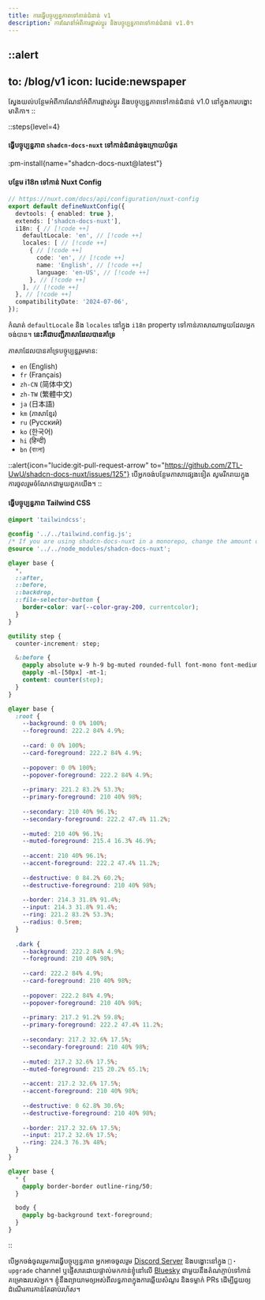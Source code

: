 ```yaml
---
title: ការធ្វើបច្ចុប្បន្នភាពទៅកាន់ជំនាន់ v1
description: ការណែនាំអំពីការផ្លាស់ប្តូរ និងបច្ចុប្បន្នភាពទៅកាន់ជំនាន់ v1.0។
---
```


::alert
---
to: /blog/v1
icon: lucide:newspaper
---
ស្វែងយល់បន្ថែមអំពីការណែនាំអំពីការផ្លាស់ប្តូរ និងបច្ចុប្បន្នភាពទៅកាន់ជំនាន់ v1.0 នៅក្នុងការបង្ហោះមាតិកា។
::

::steps{level=4}
#### ធ្វើបច្ចុប្បន្នភាព `shadcn-docs-nuxt` ទៅកាន់ជំនាន់ចុងក្រោយបំផុត

:pm-install{name="shadcn-docs-nuxt@latest"}

#### បន្ថែម i18n ទៅកាន់ Nuxt Config

```ts [nuxt.config.ts]
// https://nuxt.com/docs/api/configuration/nuxt-config
export default defineNuxtConfig({
  devtools: { enabled: true },
  extends: ['shadcn-docs-nuxt'],
  i18n: { // [!code ++]
    defaultLocale: 'en', // [!code ++]
    locales: [ // [!code ++]
      { // [!code ++]
        code: 'en', // [!code ++]
        name: 'English', // [!code ++]
        language: 'en-US', // [!code ++]
      }, // [!code ++]
    ], // [!code ++]
  }, // [!code ++]
  compatibilityDate: '2024-07-06',
});
```

កំណត់ `defaultLocale` និង `locales` នៅក្នុង `i18n` property ទៅកាន់ភាសាណាមួយដែលអ្នកចង់បាន។ **នេះគឺជាបញ្ជីភាសាដែលបានគាំទ្រ**

ភាសាដែលបានគាំទ្របច្ចុប្បន្នរួមមាន:
- `en` (English)
- `fr` (Français)
- `zh-CN` (简体中文)
- `zh-TW` (繁體中文)
- `ja` (日本語)
- `km` (ភាសាខ្មែរ)
- `ru` (Русский)
- `ko` (한국어)
- `hi` (हिन्दी)
- `bn` (বাংলা)

::alert{icon="lucide:git-pull-request-arrow" to="https://github.com/ZTL-UwU/shadcn-docs-nuxt/issues/125"}
បើអ្នកចង់បន្ថែមភាសាផ្សេងទៀត សូមរីករាយក្នុងការចូលរួមចំណែកជាមួយពួកយើង។
::

#### ធ្វើបច្ចុប្បន្នភាព Tailwind CSS

```css [assets/css/tailwind.css] collapse height=400
@import 'tailwindcss';

@config '../../tailwind.config.js';
/* If you are using shadcn-docs-nuxt in a monorepo, change the amount of .. to match the node_modules directory */
@source '../../node_modules/shadcn-docs-nuxt';

@layer base {
  *,
  ::after,
  ::before,
  ::backdrop,
  ::file-selector-button {
    border-color: var(--color-gray-200, currentcolor);
  }
}

@utility step {
  counter-increment: step;

  &:before {
    @apply absolute w-9 h-9 bg-muted rounded-full font-mono font-medium text-center text-base inline-flex items-center justify-center -indent-px border-4 border-background;
    @apply -ml-[50px] -mt-1;
    content: counter(step);
  }
}

@layer base {
  :root {
    --background: 0 0% 100%;
    --foreground: 222.2 84% 4.9%;
  
    --card: 0 0% 100%;
    --card-foreground: 222.2 84% 4.9%;
  
    --popover: 0 0% 100%;
    --popover-foreground: 222.2 84% 4.9%;
  
    --primary: 221.2 83.2% 53.3%;
    --primary-foreground: 210 40% 98%;
  
    --secondary: 210 40% 96.1%;
    --secondary-foreground: 222.2 47.4% 11.2%;
  
    --muted: 210 40% 96.1%;
    --muted-foreground: 215.4 16.3% 46.9%;
  
    --accent: 210 40% 96.1%;
    --accent-foreground: 222.2 47.4% 11.2%;
  
    --destructive: 0 84.2% 60.2%;
    --destructive-foreground: 210 40% 98%;
  
    --border: 214.3 31.8% 91.4%;
    --input: 214.3 31.8% 91.4%;
    --ring: 221.2 83.2% 53.3%;
    --radius: 0.5rem;
  }
   
  .dark {
    --background: 222.2 84% 4.9%;
    --foreground: 210 40% 98%;
  
    --card: 222.2 84% 4.9%;
    --card-foreground: 210 40% 98%;
  
    --popover: 222.2 84% 4.9%;
    --popover-foreground: 210 40% 98%;
  
    --primary: 217.2 91.2% 59.8%;
    --primary-foreground: 222.2 47.4% 11.2%;
  
    --secondary: 217.2 32.6% 17.5%;
    --secondary-foreground: 210 40% 98%;
  
    --muted: 217.2 32.6% 17.5%;
    --muted-foreground: 215 20.2% 65.1%;
  
    --accent: 217.2 32.6% 17.5%;
    --accent-foreground: 210 40% 98%;
  
    --destructive: 0 62.8% 30.6%;
    --destructive-foreground: 210 40% 98%;
  
    --border: 217.2 32.6% 17.5%;
    --input: 217.2 32.6% 17.5%;
    --ring: 224.3 76.3% 48%;
  }
}

@layer base {
  * {
    @apply border-border outline-ring/50;
  }

  body {
    @apply bg-background text-foreground;
  }
}
```
::

បើអ្នកចង់ចូលរួមការធ្វើបច្ចុប្បន្នភាព អ្នកអាចចូលរួម [Discord Server](https://discord.gg/9P5HzAz8DT) និងបង្ហោះនៅក្នុង `🔼・upgrade` channel ឬផ្ញើសារដោយផ្ទាល់មកកាន់ខ្ញុំនៅលើ [Bluesky](https://bsky.app/profile/ztl-uwu.bsky.social) ជាមួយនឹងតំណភ្ចាប់ទៅកាន់គម្រោងរបស់អ្នក។ ខ្ញុំនឹងព្យាយាមឲ្យអស់ពីលទ្ធភាពក្នុងការឆ្លើយសំណួរ និងទម្លាក់ PRs ដើម្បីជួយឲ្យដំណើរការកាន់តែឆាប់រហ័ស។
